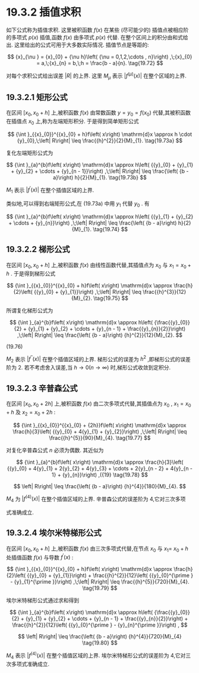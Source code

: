 # 19.3.2 插值求积

如下公式称为插值求积. 这里被积函数 $f\left( x\right)$ 在某些 (尽可能少的) 插值点被相应阶的多项式 $p\left( x\right)$ 插值,函数 $f\left( x\right)$ 由多项式 $p\left( x\right)$ 代替. 在整个区间上的积分由和式给出. 这里给出的公式可用于大多数实际情况. 插值节点是等距的:

$$
{x}_{\nu } = {x}_{0} + {\nu h}\left( {\nu  = 0,1,2,\cdots , n}\right) ,\;{x}_{0} = a,\;{x}_{n} = b,\;h = \frac{b - a}{n}. \tag{19.72}
$$

对每个求积公式给出误差 $\left| R\right|$ 的上界. 这里 ${M}_{\mu }$ 表示 $\left| {{f}^{\left( \mu \right) }\left( x\right) }\right|$ 在整个区域的上界.

## 19.3.2.1 矩形公式

在区间 $\left\lbrack  {{x}_{0},{x}_{0} + h}\right\rbrack$ 上,被积函数 $f\left( x\right)$ 由常数函数 $y = {y}_{0} = f\left( {x}_{0}\right)$ 代替,其被积函数在插值点 ${x}_{0}$ 上,称为左端矩形积分. 于是得到简单矩形公式

$$
{\int }_{{x}_{0}}^{{x}_{0} + h}f\left( x\right) \mathrm{d}x \approx  h \cdot  {y}_{0},\;\left| R\right|  \leq  \frac{{h}^{2}}{2}{M}_{1}. \tag{19.73a}
$$

复化左端矩形公式为

$$
{\int }_{a}^{b}f\left( x\right) \mathrm{d}x \approx  h\left( {{y}_{0} + {y}_{1} + {y}_{2} + \cdots  + {y}_{n - 1}}\right) ,\;\left| R\right|  \leq  \frac{\left( {b - a}\right) h}{2}{M}_{1}. \tag{19.73b}
$$

${M}_{1}$ 表示 $\left| {{f}^{\prime }\left( x\right) }\right|$ 在整个插值区域的上界.

类似地,可以得到右端矩形公式,在 (19.73a) 中用 ${y}_{1}$ 代替 ${y}_{0}$ . 有

$$
{\int }_{a}^{b}f\left( x\right) \mathrm{d}x \approx  h\left( {{y}_{1} + {y}_{2} + \cdots  + {y}_{n}}\right) ,\;\left| R\right|  \leq  \frac{\left( {b - a}\right) h}{2}{M}_{1}. \tag{19.74}
$$

## 19.3.2.2 梯形公式

在区间 $\left\lbrack  {{x}_{0},{x}_{0} + h}\right\rbrack$ 上,被积函数 $f\left( x\right)$ 由线性函数代替,其插值点为 ${x}_{0}$ 与 ${x}_{1} = {x}_{0} + h$ . 于是得到梯形公式

$$
{\int }_{{x}_{0}}^{{x}_{0} + h}f\left( x\right) \mathrm{d}x \approx  \frac{h}{2}\left( {{y}_{0} + {y}_{1}}\right) ,\;\left| R\right|  \leq  \frac{{h}^{3}}{12}{M}_{2}. \tag{19.75}
$$

所谓复化梯形公式为

$$
{\int }_{a}^{b}f\left( x\right) \mathrm{d}x \approx  h\left( {\frac{{y}_{0}}{2} + {y}_{1} + {y}_{2} + \cdots  + {y}_{n - 1} + \frac{{y}_{n}}{2}}\right) ,\;\left| R\right|  \leq  \frac{\left( {b - a}\right) {h}^{2}}{12}{M}_{2}.
$$

(19.76)

${M}_{2}$ 表示 $\left| {{f}^{\prime \prime }\left( x\right) }\right|$ 在整个插值区域的上界. 梯形公式的误差为 ${h}^{2}$ ,即梯形公式的误差阶为 2. 若不考虑舍入误差,当 $h \rightarrow  0\left( {n \rightarrow  \infty }\right)$ 时,梯形公式收敛到定积分.

## 19.3.2.3 辛普森公式

在区间 $\left\lbrack  {{x}_{0},{x}_{0} + {2h}}\right\rbrack$ 上,被积函数 $f\left( x\right)$ 由二次多项式代替,其插值点为 ${x}_{0}$ , ${x}_{1} = {x}_{0} + h$ 及 ${x}_{2} = {x}_{0} + {2h}$ :

$$
{\int }_{{x}_{0}}^{{x}_{0} + {2h}}f\left( x\right) \mathrm{d}x \approx  \frac{h}{3}\left( {{y}_{0} + 4{y}_{1} + {y}_{2}}\right) ,\;\left| R\right|  \leq  \frac{{h}^{5}}{90}{M}_{4}. \tag{19.77}
$$

对复化辛普森公式 $n$ 必须为偶数. 其近似为

$$
{\int }_{a}^{b}f\left( x\right) \mathrm{d}x \approx  \frac{h}{3}\left( {{y}_{0} + 4{y}_{1} + 2{y}_{2} + 4{y}_{3} + \cdots  + 2{y}_{n - 2} + 4{y}_{n - 1} + {y}_{n}}\right) ,({19} \tag{19.78}
$$

$$
\left| R\right|  \leq  \frac{\left( {b - a}\right) {h}^{4}}{180}{M}_{4}.
$$

${M}_{4}$ 为 $\left| {{f}^{\left( 4\right) }\left( x\right) }\right|$ 在整个插值区域的上界. 辛普森公式的误差阶为 4,它对三次多项

式准确成立.

## 19.3.2.4 埃尔米特梯形公式

在区间 $\left\lbrack  {{x}_{0},{x}_{0} + h}\right\rbrack$ 上,被积函数 $f\left( x\right)$ 由三次多项式代替,在节点 ${x}_{0}$ 与 ${x}_{1} =$ ${x}_{0} + h$ 处插值函数 $f\left( x\right)$ 与导数 ${f}^{\prime }\left( x\right)$ :

$$
{\int }_{{x}_{0}}^{{x}_{0} + h}f\left( x\right) \mathrm{d}x \approx  \frac{h}{2}\left( {{y}_{0} + {y}_{1}}\right)  + \frac{{h}^{2}}{12}\left( {{y}_{0}^{\prime } - {y}_{1}^{\prime }}\right) ,\;\left| R\right|  \leq  \frac{{h}^{5}}{720}{M}_{4}. \tag{19.79}
$$

埃尔米特梯形公式通过求和得到

$$
{\int }_{a}^{b}f\left( x\right) \mathrm{d}x \approx  h\left( {\frac{{y}_{0}}{2} + {y}_{1} + {y}_{2} + \cdots  + {y}_{n - 1} + \frac{{y}_{n}}{2}}\right)  + \frac{{h}^{2}}{12}\left( {{y}_{0}^{\prime } - {y}_{n}^{\prime }}\right) ,
$$

$$
\left| R\right|  \leq  \frac{\left( {b - a}\right) {h}^{4}}{720}{M}_{4} \tag{19.80}
$$

${M}_{4}$ 表示 $\left| {{f}^{\left( 4\right) }\left( x\right) }\right|$ 在整个插值区域的上界. 埃尔米特梯形公式的误差阶为 4,它对三次多项式准确成立.
